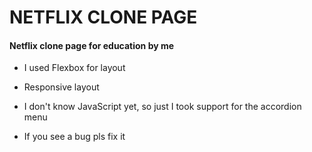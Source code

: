# NETFLIX CLONE PAGE
#### Netflix clone page for education by me

- I used Flexbox for layout

- Responsive layout

- I don't know JavaScript yet, so just I took support for the accordion menu


- If you see a bug pls fix it
